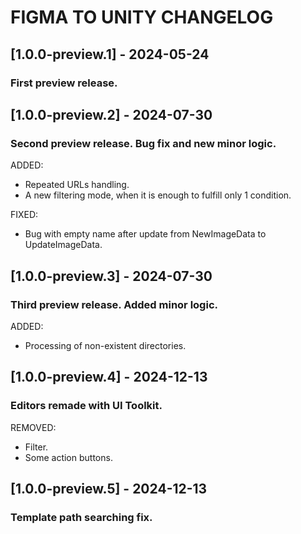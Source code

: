 ﻿# FIGMA TO UNITY CHANGELOG

## [1.0.0-preview.1] - 2024-05-24
### First preview release.

## [1.0.0-preview.2] - 2024-07-30
### Second preview release. Bug fix and new minor logic.

ADDED: 
- Repeated URLs handling.
- A new filtering mode, when it is enough to fulfill only 1 condition.

FIXED:
- Bug with empty name after update from NewImageData to UpdateImageData.

## [1.0.0-preview.3] - 2024-07-30
### Third preview release. Added minor logic.

ADDED:
- Processing of non-existent directories.

## [1.0.0-preview.4] - 2024-12-13
### Editors remade with UI Toolkit.

REMOVED:
- Filter.
- Some action buttons.

## [1.0.0-preview.5] - 2024-12-13
### Template path searching fix.